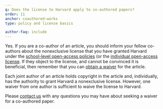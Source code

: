 ```yaml
---
q: Does the license to Harvard apply to co-authored papers?
order: 11
anchor: coauthored-works
type: policy and license basics

author-faq: include
---
```


Yes. If you are a co-author of an article, you should inform your fellow co-authors about the nonexclusive license that you have granted Harvard under the [school-level open-access policies](https://osc.hul.harvard.edu/policies/) (or the [individual open-access license](#individual-license). If they object to the license, and cannot be convinced it is beneficial, then remember that you can [obtain a waiver](#how-to-waive) for the article.

Each joint author of an article holds copyright in the article and, individually, has the authority to grant Harvard a nonexclusive license. However, one waiver from one author is sufficient to waive the license to Harvard. 

Please [contact us](mailto:osc@harvard.edu) with any questions you may have about seeking a waiver for a co-authored paper.
